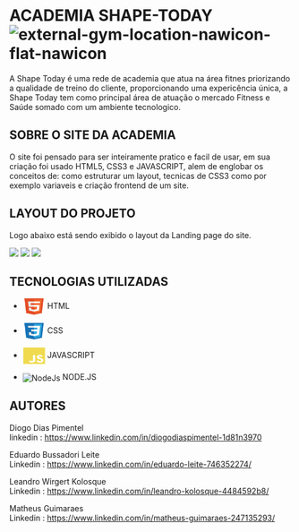 # ACADEMIA SHAPE-TODAY <img width="30" height="30" src="https://img.icons8.com/external-nawicon-flat-nawicon/64/external-gym-location-nawicon-flat-nawicon.png" alt="external-gym-location-nawicon-flat-nawicon"/>

A Shape Today é uma rede de academia que atua na área fitnes priorizando a qualidade de treino do cliente, proporcionando uma expericência única,
a Shape Today tem como principal área de atuação o mercado Fitness e Saúde somado com um ambiente tecnologico.

## SOBRE O SITE DA ACADEMIA
O site foi pensado para ser inteiramente pratico e facil de usar, em sua criação foi usado HTML5, CSS3 e JAVASCRIPT,
alem de englobar os conceitos de: como estruturar um layout, tecnicas de CSS3 como por exemplo variaveis e criação frontend de um site.

## LAYOUT DO PROJETO
Logo abaixo está sendo exibido o layout da Landing page do site.

<div >
 <img src="https://cdn.discordapp.com/attachments/674057114506756102/1226090241400770560/image.png?ex=66238085&is=66110b85&hm=250efb28485655a6adbc0e13b75cb613b7a577e0541dffa1d748ef27c69c8be4&" </img>
  <img src="https://cdn.discordapp.com/attachments/674057114506756102/1226090470804029492/image.png?ex=662380bb&is=66110bbb&hm=44ad31a41c5abf257799e6de71ac33b7b56f3e1f3760f5a7017c13083ab277a8&" </img>
  <img src = "https://cdn.discordapp.com/attachments/674057114506756102/1226090584788439050/image.png?ex=662380d7&is=66110bd7&hm=03843d3c31fb6849133f86b7941258b871849f5a30045c45264989c638126200&" </img>
</div>

## TECNOLOGIAS UTILIZADAS
*  <img align="center" alt="HTML" height="30" width="40" src="https://raw.githubusercontent.com/devicons/devicon/master/icons/html5/html5-original.svg"> HTML
 
*   <img align="center" alt="CSS" height="30" width="40" src="https://raw.githubusercontent.com/devicons/devicon/master/icons/css3/css3-original.svg"> CSS

*  <img align="center" alt="Js" height="30" width="40" src="https://raw.githubusercontent.com/devicons/devicon/master/icons/javascript/javascript-plain.svg"> JAVASCRIPT

*  <img align="center" alt="NodeJs" height="30" width="40" src="https://cdn.jsdelivr.net/gh/devicons/devicon@latest/icons/nodejs/nodejs-original.svg" /> NODE.JS

## AUTORES
Diogo Dias Pimentel <br>
linkedin : <https://www.linkedin.com/in/diogodiaspimentel-1d81n3970>

Eduardo Bussadori Leite <br>
Linkedin : <https://www.linkedin.com/in/eduardo-leite-746352274/>

Leandro Wirgert Kolosque <br>
Linkedin : <https://www.linkedin.com/in/leandro-kolosque-4484592b8/>

Matheus Guimaraes <br>
Linkedin : <https://www.linkedin.com/in/matheus-guimaraes-247135293/>
